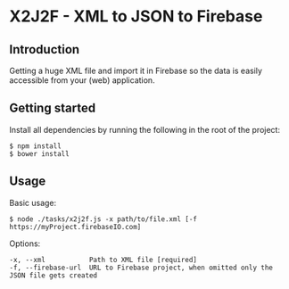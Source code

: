 # X2J2F - XML to JSON to Firebase

## Introduction

Getting a huge XML file and import it in Firebase so the data is easily accessible from your (web) application.

## Getting started

Install all dependencies by running the following in the root of the project:

	$ npm install
    $ bower install

## Usage

Basic usage:

	$ node ./tasks/x2j2f.js -x path/to/file.xml [-f https://myProject.firebaseIO.com]

Options:

	-x, --xml           Path to XML file [required]
	-f, --firebase-url  URL to Firebase project, when omitted only the JSON file gets created

